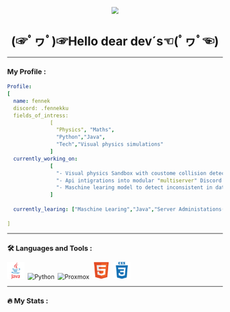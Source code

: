 <div id="header" align="center">
  <img src="https://raw.githubusercontent.com/gist/vininjr/d29bb07bdadb41e4b0923bc8fa748b1a/raw/88f20c9d749d756be63f22b09f3c4ac570bc5101/programming.gif" width="400"/>
</div>
<h1 align="center">
  (☞ﾟヮﾟ)☞Hello dear dev´s☜(ﾟヮﾟ☜) 
</h1>

---

### My Profile :

```yaml
Profile:
[
  name: fennek
  discord: .fennekku
  fields_of_intress:
              [
                "Physics", "Maths",
                "Python","Java",
                "Tech","Visual physics simulations"
              ]
  currently_working_on:
              [
                "- Visual physics Sandbox with coustome collision detection",
                "- Api intigrations into modular "multiserver" Discord bots"
                "- Maschine learing model to detect inconsistent in data"
              ]

  currently_learing: ["Maschine Learing","Java","Server Administations(Type 1 Hypervisors,Docker)"]

]
```

---

### :hammer_and_wrench: Languages and Tools :

<div>
  <img src="https://github.com/devicons/devicon/blob/master/icons/java/java-original-wordmark.svg" title="Java" alt="Java" width="40" height="40"/>&nbsp;
  <img src="https://cdn3.iconfinder.com/data/icons/logos-and-brands-adobe/512/267_Python-1024.png" title="Python" alt="Python" width="40" height="40"/>&nbsp;
  <img src="https://logovectorseek.com/wp-content/uploads/2021/10/proxmox-server-solutions-gmbh-logo-vector.png" title="Proxmox" alt="Proxmox" width="100" height="40"/>&nbsp;
  <img src="https://github.com/devicons/devicon/blob/master/icons/html5/html5-original.svg" title="HTML5" alt="HTML" width="40" height="40"/>&nbsp;
  <img src="https://github.com/devicons/devicon/blob/master/icons/css3/css3-plain-wordmark.svg"  title="CSS3" alt="CSS" width="40" height="40"/>&nbsp;

  
</div>

---

### :fire: My Stats :

<!---
fennekdev/fennekdev is a ✨ special ✨ repository because its `README.md` (this file) appears on your GitHub profile.
You can click the Preview link to take a look at your changes.
--->
